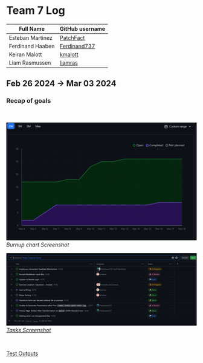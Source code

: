 # Team 7 Log

| Full Name        | GitHub username                                 |
| ---------------- | ----------------------------------------------- |
| Esteban Martinez | [PatchFact](https://github.com/PatchFact)       |
| Ferdinand Haaben | [Ferdinand737](https://github.com/Ferdinand737) |
| Keiran Malott    | [kmalott](https://github.com/kmalott)           |
| Liam Rasmussen   | [liamras](https://github.com/liamras)           |

## Feb 26 2024 -> Mar 03 2024

### Recap of goals

<br>

![table-screenshot](../../img/burnup-22.png)
<br>
_Burnup chart Screenshot_

![table-screenshot](../../img/table-22.png)
<br>
[_Tasks Screenshot_](https://github.com/orgs/COSC-499-W2023/projects/1/views/8?filterQuery=milestone%3A%22Backlog%22%2C%22Before+Peer+2%22)

<br>

[Test Outputs](https://github.com/COSC-499-W2023/year-long-project-team-7/actions)
